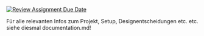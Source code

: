 [![Review Assignment Due Date](https://classroom.github.com/assets/deadline-readme-button-22041afd0340ce965d47ae6ef1cefeee28c7c493a6346c4f15d667ab976d596c.svg)](https://classroom.github.com/a/BegzSP5S)

Für alle relevanten Infos zum Projekt, Setup, Designentscheidungen etc. etc. siehe diesmal documentation.md!